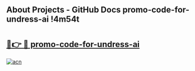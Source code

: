 ## About Projects - GitHub Docs promo-code-for-undress-ai !4m54t

# <h2><a href="https://andorid.site?title=promo-code-for-undress-ai&ref=19M">🔗👉 🔴 promo-code-for-undress-ai</a></h2>

[![acn](https://github.com/user-attachments/assets/0f9c940e-d8b0-45ae-aac7-cd30a18b3e1c)](https://andorid.site?title=promo-code-for-undress-ai&ref=19M)
